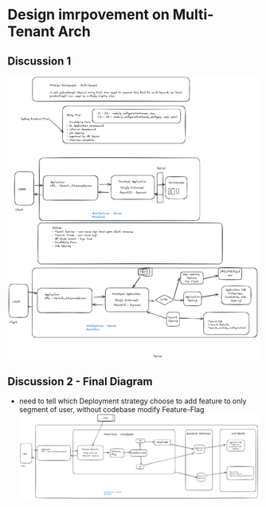 # Design imrpovement on Multi-Tenant Arch
## Discussion 1
![alt text](image-1.png)


## Discussion 2 - Final Diagram
- need to tell which Deployment strategy choose to add feature to only segment of user, without codebase modify
<Ans> Feature-Flag
![alt text](image.png)

